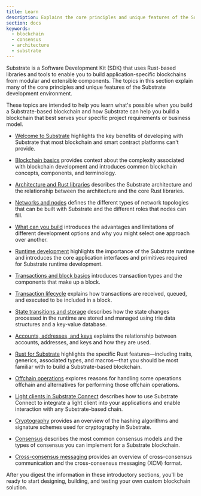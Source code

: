 ```yaml
---
title: Learn
description: Explains the core principles and unique features of the Substrate-based blockchains and Substrate runtime development.
section: docs
keywords:
  - blockchain
  - consensus
  - architecture
  - substrate
---
```


Substrate is a Software Development Kit (SDK) that uses Rust-based libraries and tools to enable you to build application-specific blockchains from modular and extensible components.
The topics in this section explain many of the core principles and unique features of the Substrate development environment.

These topics are intended to help you learn what's possible when you build a Substrate-based blockchain and how Substrate can help you build a blockchain that best serves your specific project requirements or business model.

- [Welcome to Substrate](/learn/welcome-to-substrate/) highlights the key benefits of developing with Substrate that most blockchain and smart contract platforms can't provide.

- [Blockchain basics](/learn/blockchain-basics/) provides context about the complexity associated with blockchain development and introduces common blockchain concepts, components, and terminology.

- [Architecture and Rust libraries](/learn/architecture/) describes the Substrate architecture and the relationship between the architecture and the core Rust libraries.

- [Networks and nodes](/learn/networks-and-nodes/) defines the different types of network topologies that can be built with Substrate and the different roles that nodes can fill.

- [What can you build](/learn/what-can-you-build/) introduces the advantages and limitations of different development options and why you might select one approach over another.

- [Runtime development](/learn/runtime-development/) highlights the importance of the Substrate runtime and introduces the core application interfaces and primitives required for Substrate runtime development.

- [Transactions and block basics](/learn/transaction-types/) introduces transaction types and the components that make up a block.

- [Transaction lifecycle](/learn/transaction-lifecycle/) explains how transactions are received, queued, and executed to be included in a block.

- [State transitions and storage](/learn/state-transitions-and-storage/) describes how the state changes processed in the runtime are stored and managed using trie data structures and a key-value database.

- [Accounts, addresses, and keys](/learn/accounts-addresses-keys/) explains the relationship between accounts, addresses, and keys and how they are used.

- [Rust for Substrate](/learn/rust-basics/) highlights the specific Rust features—including traits, generics, associated types, and macros—that you should be most familiar with to build a Substrate-based blockchain.

- [Offchain operations](/learn/offchain-operations/) explores reasons for handling some operations offchain and alternatives for performing those offchain operations.

- [Light clients in Substrate Connect](/learn/light-clients-in-substrate-connect/) describes how to use Substrate Connect to integrate a light client into your applications and enable interaction with any Substrate-based chain.

- [Cryptography](/learn/cryptography) provides an overview of the hashing algorithms and signature schemes used for cryptography in Substrate.

- [Consensus](/learn/consensus/) describes the most common consensus models and the types of consensus you can implement for a Substrate blockchain.

- [Cross-consensus messaging](/learn/xcm-communication/) provides an overview of cross-consensus communication and the cross-consensus messaging (XCM) format.

After you digest the information in these introductory sections, you'll be ready to start designing, building, and testing your own custom blockchain solution.
